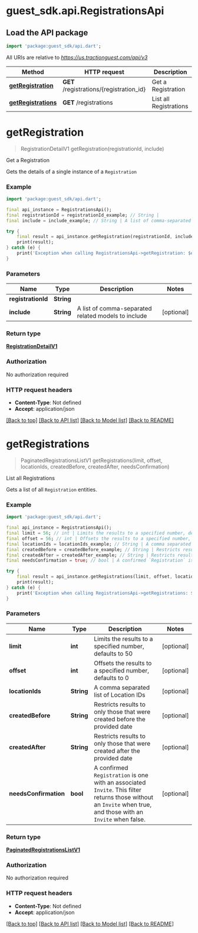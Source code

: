# guest_sdk.api.RegistrationsApi

## Load the API package
```dart
import 'package:guest_sdk/api.dart';
```

All URIs are relative to *https://us.tractionguest.com/api/v3*

Method | HTTP request | Description
------------- | ------------- | -------------
[**getRegistration**](RegistrationsApi.md#getregistration) | **GET** /registrations/{registration_id} | Get a Registration
[**getRegistrations**](RegistrationsApi.md#getregistrations) | **GET** /registrations | List all Registrations


# **getRegistration**
> RegistrationDetailV1 getRegistration(registrationId, include)

Get a Registration

Gets the details of a single instance of a `Registration`

### Example
```dart
import 'package:guest_sdk/api.dart';

final api_instance = RegistrationsApi();
final registrationId = registrationId_example; // String | 
final include = include_example; // String | A list of comma-separated related models to include

try {
    final result = api_instance.getRegistration(registrationId, include);
    print(result);
} catch (e) {
    print('Exception when calling RegistrationsApi->getRegistration: $e\n');
}
```

### Parameters

Name | Type | Description  | Notes
------------- | ------------- | ------------- | -------------
 **registrationId** | **String**|  | 
 **include** | **String**| A list of comma-separated related models to include | [optional] 

### Return type

[**RegistrationDetailV1**](RegistrationDetailV1.md)

### Authorization

No authorization required

### HTTP request headers

 - **Content-Type**: Not defined
 - **Accept**: application/json

[[Back to top]](#) [[Back to API list]](../README.md#documentation-for-api-endpoints) [[Back to Model list]](../README.md#documentation-for-models) [[Back to README]](../README.md)

# **getRegistrations**
> PaginatedRegistrationsListV1 getRegistrations(limit, offset, locationIds, createdBefore, createdAfter, needsConfirmation)

List all Registrations

Gets a list of all `Registration` entities.

### Example
```dart
import 'package:guest_sdk/api.dart';

final api_instance = RegistrationsApi();
final limit = 56; // int | Limits the results to a specified number, defaults to 50
final offset = 56; // int | Offsets the results to a specified number, defaults to 0
final locationIds = locationIds_example; // String | A comma separated list of Location IDs
final createdBefore = createdBefore_example; // String | Restricts results to only those that were created before the provided date
final createdAfter = createdAfter_example; // String | Restricts results to only those that were created after the provided date
final needsConfirmation = true; // bool | A confirmed `Registration` is one with an associated `Invite`. This filter returns those without an `Invite` when true, and those with an `Invite` when false.

try {
    final result = api_instance.getRegistrations(limit, offset, locationIds, createdBefore, createdAfter, needsConfirmation);
    print(result);
} catch (e) {
    print('Exception when calling RegistrationsApi->getRegistrations: $e\n');
}
```

### Parameters

Name | Type | Description  | Notes
------------- | ------------- | ------------- | -------------
 **limit** | **int**| Limits the results to a specified number, defaults to 50 | [optional] 
 **offset** | **int**| Offsets the results to a specified number, defaults to 0 | [optional] 
 **locationIds** | **String**| A comma separated list of Location IDs | [optional] 
 **createdBefore** | **String**| Restricts results to only those that were created before the provided date | [optional] 
 **createdAfter** | **String**| Restricts results to only those that were created after the provided date | [optional] 
 **needsConfirmation** | **bool**| A confirmed `Registration` is one with an associated `Invite`. This filter returns those without an `Invite` when true, and those with an `Invite` when false. | [optional] 

### Return type

[**PaginatedRegistrationsListV1**](PaginatedRegistrationsListV1.md)

### Authorization

No authorization required

### HTTP request headers

 - **Content-Type**: Not defined
 - **Accept**: application/json

[[Back to top]](#) [[Back to API list]](../README.md#documentation-for-api-endpoints) [[Back to Model list]](../README.md#documentation-for-models) [[Back to README]](../README.md)

